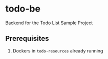 # todo-be
Backend for the Todo List Sample Project

## Prerequisites
1. Dockers in `todo-resources` already running

